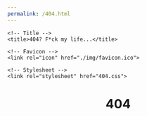 ```yaml
---
permalink: /404.html
---
```

<!DOCTYPE html>
<html lang="en">

<head>
    <meta charset="UTF-8">
    <meta name="description" content="">
    <meta http-equiv="X-UA-Compatible" content="IE=edge">
    <meta name="viewport" content="width=device-width, initial-scale=1, shrink-to-fit=no">

    <!-- Title -->
    <title>404? F*ck my life...</title>

    <!-- Favicon -->
    <link rel="icon" href="./img/favicon.ico">

    <!-- Stylesheet -->
    <link rel="stylesheet" href="404.css">

</head>
  <body>
  <div class="over404">
    <div class="darkOverlay"></div>
    <header>
      <h1 class="glitch" data-text="404">404</h1>
    </header>
  </div>
</body>

